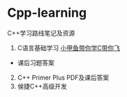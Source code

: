 # Cpp-learning
C++学习路线笔记及资源
1. C语言基础学习 [小甲鱼带你学C带你飞](https://www.bilibili.com/video/BV17s411N78s/?spm_id_from=333.337.search-card.all.click&vd_source=25cfb81d952e6f96fcc47d02e16b46fd)
  - 课后习题答案
2. C++ Primer Plus PDF及课后答案
3. 侯捷C++高级开发 
